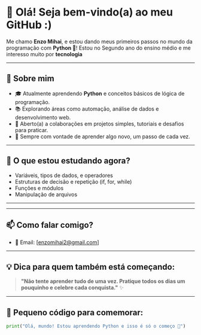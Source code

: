 # 👋 Olá! Seja bem-vindo(a) ao meu GitHub :)

Me chamo **Enzo Mihai**, e estou dando meus primeiros passos no mundo da programação com **Python 🐍**!
Estou no Segundo ano do ensino médio e me interesso muito por **tecnologia** 

---

## 🚀 Sobre mim

- 🎓 Atualmente aprendendo **Python** e conceitos básicos de lógica de programação.
- 📚 Explorando áreas como automação, análise de dados e desenvolvimento web.
- 🤝 Aberto(a) a colaborações em projetos simples, tutoriais e desafios para praticar.
- 🌱 Sempre com vontade de aprender algo novo, um passo de cada vez.

---

## 🧠 O que estou estudando agora?

- Variáveis, tipos de dados, e operadores
- Estruturas de decisão e repetição (if, for, while)
- Funções e módulos
- Manipulação de arquivos
---
---

## 📫 Como falar comigo?

- 📧 Email: [enzomihai2@gmail.com]
  
---

## 💡 Dica para quem também está começando:

> **"Não tente aprender tudo de uma vez. Pratique todos os dias um pouquinho e celebre cada conquista."** ✨

---

## 🐍 Pequeno código para comemorar:

```python
print("Olá, mundo! Estou aprendendo Python e isso é só o começo 🚀")
